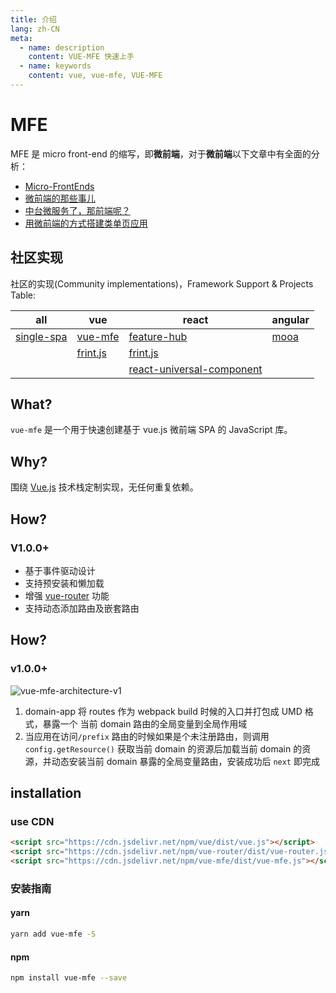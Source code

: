 ```yaml
---
title: 介绍
lang: zh-CN
meta:
  - name: description
    content: VUE-MFE 快速上手
  - name: keywords
    content: vue, vue-mfe, VUE-MFE
---
```


# MFE
MFE 是 micro front-end 的缩写，即**微前端**，对于**微前端**以下文章中有全面的分析：

+ [Micro-FrontEnds](https://micro-frontends.org/)
+ [微前端的那些事儿](https://giethub.com/phodal/microfrontends)
+ [中台微服务了，那前端呢？](https://mp.weixin.qq.com/s/hke92257-EB1ksrV6tb-mg)
+ [用微前端的方式搭建类单页应用](https://tech.meituan.com/2018/09/06/fe-tiny-spa.html)


## 社区实现

社区的实现(Community implementations)，Framework Support & Projects Table:

| all                                     | vue                                          | react                                                                                 | angular                                |
| --------------------------------------- | -------------------------------------------- | ------------------------------------------------------------------------------------- | -------------------------------------- |
| [single-spa](https://single-spa.js.org) | [vue-mfe](https://github.com/vuchan.vue-mfe) | [feature-hub](https://feature-hub.io)                                                 | [mooa](https://github.com/phodal/mooa) |
|                                         | [frint.js](https://frint.js.org)             | [frint.js](https://frint.js.org)                                                      |                                        |
|                                         |                                              | [react-universal-component](https://github.com/faceyspacey/react-universal-component) |                                        |


## What?
`vue-mfe` 是一个用于快速创建基于 vue.js 微前端 SPA 的 JavaScript 库。


## Why?
围绕 [Vue.js](https://vuejs.org/) 技术栈定制实现，无任何重复依赖。


## How?

### V1.0.0+

+ 基于事件驱动设计
+ 支持预安装和懒加载
+ 增强 [vue-router](http://router.vuejs.org) 功能
+ 支持动态添加路由及嵌套路由

## How?

### v1.0.0+
![vue-mfe-architecture-v1](/images/vue-mfe-architecture-v1.jpg)

1. domain-app 将 routes 作为 webpack build 时候的入口并打包成 UMD 格式，暴露一个 当前 domain 路由的全局变量到全局作用域
2. 当应用在访问`/prefix` 路由的时候如果是个未注册路由，则调用 `config.getResource()` 获取当前 domain 的资源后加载当前 domain 的资源，并动态安装当前 domain 暴露的全局变量路由，安装成功后 `next` 即完成


## installation

### use CDN

```html
<script src="https://cdn.jsdelivr.net/npm/vue/dist/vue.js"></script>
<script src="https://cdn.jsdelivr.net/npm/vue-router/dist/vue-router.js"></script>
<script src="https://cdn.jsdelivr.net/npm/vue-mfe/dist/vue-mfe.js"></script>
```

### 安装指南

#### yarn
```bash
yarn add vue-mfe -S
```

#### npm
```bash
npm install vue-mfe --save
```
